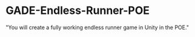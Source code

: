 # GADE-Endless-Runner-POE

"You will create a fully working endless runner game in Unity in the POE."

